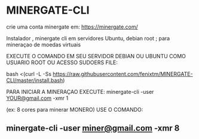 # MINERGATE-CLI
crie uma conta minergate em: https://minergate.com/

Instalador , minergate cli em servidores Ubuntu, debian root ; para mineraçao de moedas virtuais 

EXECUTE O COMANDO EM SEU SERVIDOR DEBIAN OU UBUNTU COMO USUARIO ROOT OU ACESSO SUDOERS FILE:

bash <(curl -L -Ss https://raw.githubusercontent.com/fenixtm/MINERGATE-CLI/master/install.bash)

PARA INICIAR A MINERAÇAO EXECUTE: 
minergate-cli -user <YOUR@gmail.com> -xmr 1

(ex: 8 cores para minerar MONERO) USE O COMANDO:

minergate-cli -user miner@gmail.com -xmr 8
-----------------------------------------------
